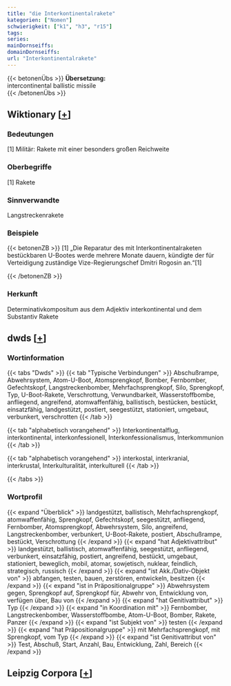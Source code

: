 ```yaml
---
title: "die Interkontinentalrakete"
kategorien: ["Nomen"]
schwierigkeit: ["k1", "h3", "r15"]
tags:
series:
mainDornseiffs:
domainDornseiffs:
url: "Interkontinentalrakete"
---
```


{{< betonenÜbs >}}
**Übersetzung:**  
intercontinental ballistic missile  
{{< /betonenÜbs >}}

## Wiktionary [[+](https://de.wiktionary.org/wiki/Interkontinentalrakete)]

### Bedeutungen
[1] Militär: Rakete mit einer besonders großen Reichweite  

### Oberbegriffe
[1] Rakete  

### Sinnverwandte
Langstreckenrakete  

### Beispiele
{{< betonenZB >}}
[1] „Die Reparatur des mit Interkontinentalraketen bestückbaren U-Bootes werde mehrere Monate dauern, kündigte der für Verteidigung zuständige Vize-Regierungschef Dmitri Rogosin an.“[1]  

{{< /betonenZB >}}
### Herkunft
Determinativkompositum aus dem Adjektiv interkontinental und dem Substantiv Rakete  



## dwds [[+](https://www.dwds.de/wb/Interkontinentalrakete)]

### Wortinformation
{{< tabs "Dwds" >}}
{{< tab "Typische Verbindungen" >}}
Abschußrampe, Abwehrsystem, Atom-U-Boot, Atomsprengkopf, Bomber, Fernbomber, Gefechtskopf, Langstreckenbomber, Mehrfachsprengkopf, Silo, Sprengkopf, Typ, U-Boot-Rakete, Verschrottung, Verwundbarkeit, Wasserstoffbombe, anfliegend, angreifend, atomwaffenfähig, ballistisch, bestücken, bestückt, einsatzfähig, landgestützt, postiert, seegestützt, stationiert, umgebaut, verbunkert, verschrotten
{{< /tab >}}

{{< tab "alphabetisch vorangehend" >}}
Interkontinentalflug, interkontinental, interkonfessionell, Interkonfessionalismus, Interkommunion
{{< /tab >}}

{{< tab "alphabetisch vorangehend" >}}
interkostal, interkranial, interkrustal, Interkulturalität, interkulturell
{{< /tab >}}

{{< /tabs >}}

### Wortprofil
{{< expand "Überblick" >}} landgestützt, ballistisch, Mehrfachsprengkopf, atomwaffenfähig, Sprengkopf, Gefechtskopf, seegestützt, anfliegend, Fernbomber, Atomsprengkopf, Abwehrsystem, Silo, angreifend, Langstreckenbomber, verbunkert, U-Boot-Rakete, postiert, Abschußrampe, bestückt, Verschrottung {{< /expand >}}
{{< expand "hat Adjektivattribut" >}} landgestützt, ballistisch, atomwaffenfähig, seegestützt, anfliegend, verbunkert, einsatzfähig, postiert, angreifend, bestückt, umgebaut, stationiert, beweglich, mobil, atomar, sowjetisch, nuklear, feindlich, strategisch, russisch {{< /expand >}}
{{< expand "ist Akk./Dativ-Objekt von" >}} abfangen, testen, bauen, zerstören, entwickeln, besitzen {{< /expand >}}
{{< expand "ist in Präpositionalgruppe" >}} Abwehrsystem gegen, Sprengkopf auf, Sprengkopf für, Abwehr von, Entwicklung von, verfügen über, Bau von {{< /expand >}}
{{< expand "hat Genitivattribut" >}} Typ {{< /expand >}}
{{< expand "in Koordination mit" >}} Fernbomber, Langstreckenbomber, Wasserstoffbombe, Atom-U-Boot, Bomber, Rakete, Panzer {{< /expand >}}
{{< expand "ist Subjekt von" >}} testen {{< /expand >}}
{{< expand "hat Präpositionalgruppe" >}} mit Mehrfachsprengkopf, mit Sprengkopf, vom Typ {{< /expand >}}
{{< expand "ist Genitivattribut von" >}} Test, Abschuß, Start, Anzahl, Bau, Entwicklung, Zahl, Bereich {{< /expand >}}

## Leipzig Corpora [[+](https://corpora.uni-leipzig.de/en/res?word=Interkontinentalrakete&corpusId=deu_newscrawl-public_2018)]

